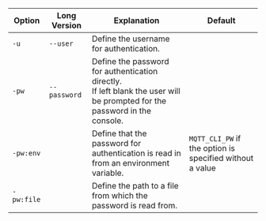 | Option     | Long Version | Explanation                                                                                                                    | Default                                                  |
|------------|--------------|--------------------------------------------------------------------------------------------------------------------------------|----------------------------------------------------------|
| `-u`       | `--user`     | Define the username for authentication.                                                                                        |                                                          |
| `-pw`      | `--password` | Define the password for authentication directly. <br> If left blank the user will be prompted for the password in the console. |                                                          |
| `-pw:env`  |              | Define that the password for authentication is read in from an environment variable.                                           | `MQTT_CLI_PW` if the option is specified without a value |
| `-pw:file` |              | Define the path to a file from which the password is read from.                                                                |                                                          |
